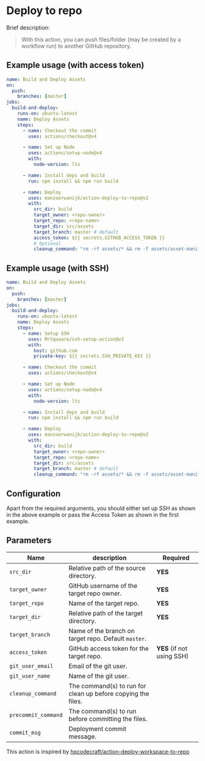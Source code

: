 # Deploy to repo

Brief description:

> With this action, you can push files/folder (may be created by a workflow run) to another GitHub repository.

## Example usage (with access token)

```yml
name: Build and Deploy Assets
on:
  push:
    branches: [master]
jobs:
  build-and-deploy:
    runs-on: ubuntu-latest
    name: Deploy Assets
    steps:
      - name: Checkout the commit
        uses: actions/checkout@v4

      - name: Set up Node
        uses: actions/setup-node@v4
        with:
          node-version: lts

      - name: Install deps and build
        run: npm install && npm run build

      - name: Deploy
        uses: manzoorwanijk/action-deploy-to-repo@v2
        with:
          src_dir: build
          target_owner: <repo-owner>
          target_repo: <repo-name>
          target_dir: src/assets
          target_branch: master # default
          access_token: ${{ secrets.GITHUB_ACCESS_TOKEN }}
          # Optional
          cleanup_command: "rm -rf assets/* && rm -f assets/asset-manifest.json"
```

## Example usage (with SSH)

```yml
name: Build and Deploy Assets
on:
  push:
    branches: [master]
jobs:
  build-and-deploy:
    runs-on: ubuntu-latest
    name: Deploy Assets
    steps:
      - name: Setup SSH
        uses: MrSquaare/ssh-setup-action@v3
        with:
          host: github.com
          private-key: ${{ secrets.SSH_PRIVATE_KEY }}

      - name: Checkout the commit
        uses: actions/checkout@v4

      - name: Set up Node
        uses: actions/setup-node@v4
        with:
          node-version: lts

      - name: Install deps and build
        run: npm install && npm run build

      - name: Deploy
        uses: manzoorwanijk/action-deploy-to-repo@v2
        with:
          src_dir: build
          target_owner: <repo-owner>
          target_repo: <repo-name>
          target_dir: src/assets
          target_branch: master # default
          cleanup_command: "rm -rf assets/* && rm -f assets/asset-manifest.json"
```

## Configuration

Apart from the required arguments, you should either set up SSH as shown in the above example or pass the Access Token as shown in the first example.

## Parameters

| Name                | description                                                  | Required                   |
| ------------------- | ------------------------------------------------------------ | -------------------------- |
| `src_dir`           | Relative path of the source directory.                       | **YES**                    |
| `target_owner`      | GitHub username of the target repo owner.                    | **YES**                    |
| `target_repo`       | Name of the target repo.                                     | **YES**                    |
| `target_dir`        | Relative path of the target directory.                       | **YES**                    |
| `target_branch`     | Name of the branch on target repo. Default `master`.         |                            |
| `access_token`      | GitHub access token for the target repo.                     | **YES** (if not using SSH) |
| `git_user_email`    | Email of the git user.                                       |                            |
| `git_user_name`     | Name of the git user.                                        |                            |
| `cleanup_command`   | The command(s) to run for clean up before copying the files. |                            |
| `precommit_command` | The command(s) to run before committing the files.           |                            |
| `commit_msg`        | Deployment commit message.                                   |                            |

This action is inspired by [hpcodecraft/action-deploy-workspace-to-repo](https://github.com/hpcodecraft/action-deploy-workspace-to-repo)
